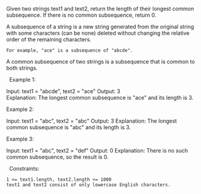 Given two strings text1 and text2, return the length of their longest common subsequence. If there is no common subsequence, return 0.

A subsequence of a string is a new string generated from the original string with some characters (can be none) deleted without changing the relative order of the remaining characters.


	For example, "ace" is a subsequence of "abcde".


A common subsequence of two strings is a subsequence that is common to both strings.

 
Example 1:

Input: text1 = "abcde", text2 = "ace" 
Output: 3  
Explanation: The longest common subsequence is "ace" and its length is 3.


Example 2:

Input: text1 = "abc", text2 = "abc"
Output: 3
Explanation: The longest common subsequence is "abc" and its length is 3.


Example 3:

Input: text1 = "abc", text2 = "def"
Output: 0
Explanation: There is no such common subsequence, so the result is 0.


 
Constraints:


	1 <= text1.length, text2.length <= 1000
	text1 and text2 consist of only lowercase English characters.

